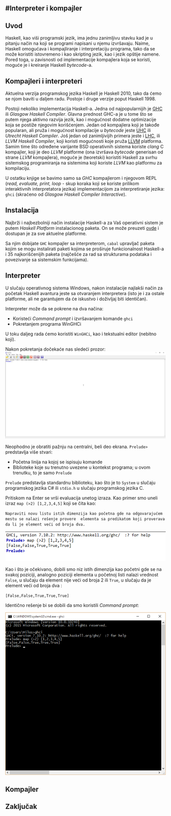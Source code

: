 #Interpreter i kompajler
------------------------

Uvod
----

Haskell, kao viši programski jezik, ima jednu zanimljivu stavku kad je u pitanju način na koji
se programi napisani u njemu izvršavaju. Naime, Haskell omogućava i kompajliranje i
interpretaciju programa, tako da se može koristiti istovremeno i kao skripting jezik, kao i
jezik opštije namene. Pored toga, u zavisnosti od implementacije kompajlera koja se koristi,
moguće je i kreiranje Haskell *bytecode*-a.

Kompajleri i interpreteri
-------------------------

Aktuelna verzija programskog jezika Haskell je Haskell 2010, tako da ćemo se njom baviti
u daljem radu. Postoje i druge verzije poput Haskell 1998.

Postoji nekoliko implementacija Haskell-a. Jedna od najpopularnijih je 
[GHC](https://www.haskell.org/ghc/) ili *Glasgow Haskell Compiler*. Glavna prednost GHC-a
je u tome što se putem njega aktivno razvija jezik, kao i mogućnost dodatne optimizacije koja
se postiže njegovim korišćenjem. Jedan od kompajlera koji je takođe popularan, ali pruža i
mogućnost kompilacije u *bytecode* jeste [UHC](https://wiki.haskell.org/UHC) ili *Utrecht
Haskell Compiler*. Još jedan od zanimljivijih primera jeste i 
[LHC](https://github.com/Lemmih/lhc), ili *LLVM Haskell Compiler*, koji koristi mogućnosti
koje pruža [LLVM](http://llvm.org/) platforma. Samim time što određene varijante BSD
operativnih sistema koriste *clang* C kompajler, koji je deo *LLVM* platforme (ona izvršava
*bytecode* generisan od strane *LLVM* kompajlera), moguće je (teoretski) koristiti Haskell
za svrhu sistemskog programiranja na sistemima koji koriste *LLVM* kao platformu za
kompilaciju.

U ostatku knjige se bavimo samo sa *GHC* kompajlerom i njegovom REPL (*read, evaluate, print, 
loop* - skup koraka koji se koriste prilikom interaktivnih interpretatora jezika) 
implementacijom za interpretiranje jezika: `ghci` (skraćeno od *Glasgow Haskell Compiler 
Interactive*).

Instalacija
-----------

Najbrži i najbezbolniji način instalacije Haskell-a za Vaš operativni sistem je putem *Haskell Platform*
instalacionog paketa. On se može preuzeti [ovde](https://www.haskell.org/platform/) i dostupan je za sve
aktuelne platforme.

Sa njim dobijate `GHC` kompajler sa interpreterom, `cabal` upravljač paketa kojim se mogu instalirati 
paketi kojima se proširuje funkcionalnost Haskell-a i 35 najkorišćenijih paketa (najčešće za rad sa
strukturama podataka i povezivanje sa sistemskim funkcijama).

Interpreter
------------
U slučaju operativnog sistema Windows, nakon instalacije najlakši način za početak Haskell avantura
jeste sa otvaranjem interpretera (isto je i za ostale platforme, ali ne garantujem da će iskustvo i 
doživljaj biti identičan). 

Interpreter može da se pokrene na dva načina: 
* Koristeći *Command prompt* i izvršavanjem komande `ghci`
* Pokretanjem programa WinGHCi

U toku daljeg rada ćemo koristiti `WinGHCi`, kao i tekstualni editor (nebitno koji).

Nakon pokretanja dočekaće nas sledeći prozor:
![WinGHCi nakon pokretanja](images/winghci.png)

Neophodno je obratiti pažnju na centralni, beli deo ekrana.
`Prelude>` predstavlja više stvari:
* Početna linija na kojoj se ispisuju komande
* Biblioteke koje su trenutno uvezene u kontekst programa; u ovom trenutku, to je samo `Prelude`

`Prelude` predstavlja standardnu biblioteku, kao što je to `System` u slučaju programskog jezika C#
ili `stdio.h` u slučaju programskog jezika C.

Pritiskom na Enter se vrši evaluacija unetog izraza. Kao primer smo uneli izraz `map (>2) [1,2,3,4,5]`
koji se čita kao:

`Napraviti novu listu istih dimenzija kao početna gde na odgovarajućem mestu se nalazi rešenje provere 
elementa sa predikatom koji proverava da li je element veći od broja dva.`

![WinGHCi nakon primera](images/enter.png)

Kao i što je očekivano, dobili smo niz istih dimenzija kao početni gde se na svakoj poziciji, analogno
poziciji elementa u početnoj listi nalazi vrednost `False`, u slučaju da element nije veći od broja 2 ili 
`True`, u slučaju da je element veći od broja dva : 

`[False,False,True,True,True]`

Identično rešenje bi se dobili da smo koristili *Command prompt*:

![Command prompt sa ghci nakon primera](images/cmd.png)

Kompajler
---------

Zaključak
---------